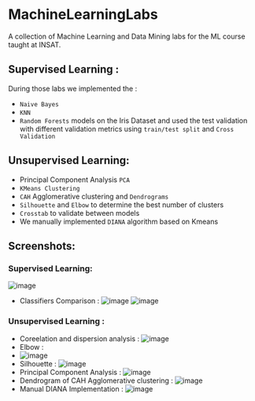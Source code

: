# MachineLearningLabs
A collection of Machine Learning and Data Mining labs for the ML course taught at INSAT.
## Supervised Learning : 
During those labs we implemented the :
* `Naive Bayes`
* `KNN`
* `Random Forests`
models on the Iris Dataset and used the test validation with different validation metrics using `train/test split` and `Cross Validation`
## Unsupervised Learning:
* Principal Component Analysis `PCA`
* `KMeans Clustering`
* `CAH` Agglomerative clustering and `Dendrograms`
* `Silhouette` and `Elbow` to determine the best number of clusters
* `Crosstab` to validate between models
* We manually implemented `DIANA` algorithm based on Kmeans

## Screenshots: 
### Supervised Learning: 
![image](https://github.com/mouralisandra/MachineLearningLabs/assets/98917826/377add7d-1c12-428c-9735-838e45e3e239)
* Classifiers Comparison :
![image](https://github.com/mouralisandra/MachineLearningLabs/assets/98917826/1d4d33e6-6e5f-462e-9939-9da77511a09c)
![image](https://github.com/mouralisandra/MachineLearningLabs/assets/98917826/d1289295-e8a0-4b90-97ca-0937b9e75b84)

### Unsupervised Learning : 
* Coreelation and dispersion analysis : 
![image](https://github.com/mouralisandra/MachineLearningLabs/assets/98917826/ace354ea-0b8e-4831-8f57-671f23293cda)
* Elbow :
* ![image](https://github.com/mouralisandra/MachineLearningLabs/assets/98917826/dce7f41c-90e2-431c-a899-5841f2c0b2db)
* Silhouette :
![image](https://github.com/mouralisandra/MachineLearningLabs/assets/98917826/6995d893-da4e-4d24-bec3-82f782c98acf)
* Principal Component Analysis :
![image](https://github.com/mouralisandra/MachineLearningLabs/assets/98917826/c3f03c1b-198a-4e00-ab10-e0ee38f0b5ab)
* Dendrogram of CAH Agglomerative clustering :
![image](https://github.com/mouralisandra/MachineLearningLabs/assets/98917826/d21d4521-d743-43f0-b6d7-54eb6bba557c)
* Manual DIANA Implementation :
![image](https://github.com/mouralisandra/MachineLearningLabs/assets/98917826/fb3bdcac-25cc-4d36-a7fc-b1e1b722c46b)










